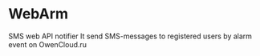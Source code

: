 # WebArm
SMS web API notifier
It send SMS-messages to registered users by alarm event on OwenCloud.ru